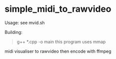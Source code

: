 # simple_midi_to_rawvideo
Usage:
see mvid.sh

Building:
> g++ *.cpp -o main
this program uses mmap

midi visualiser to rawvideo then encode with ffmpeg
